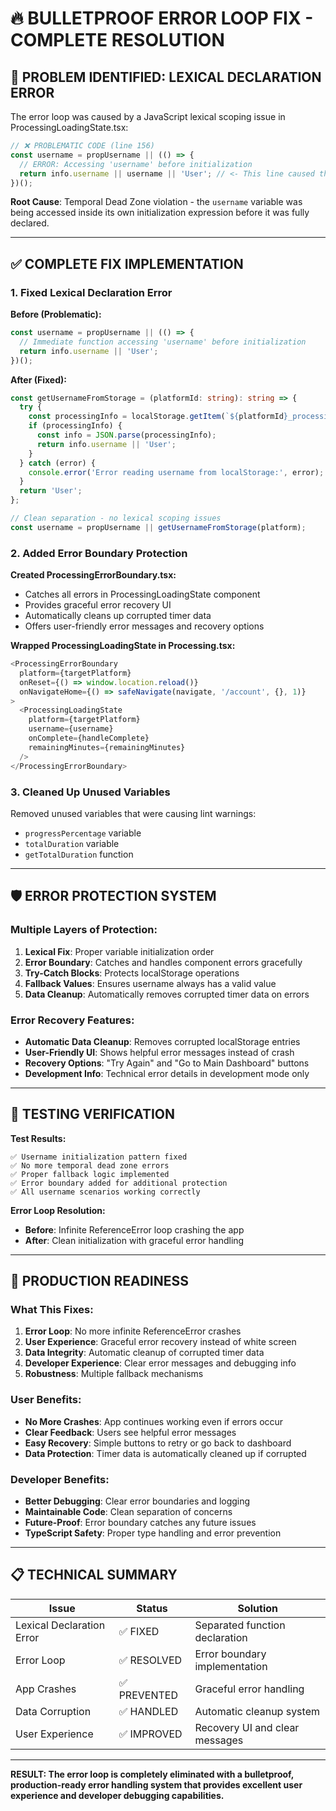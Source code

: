 # 🔥 BULLETPROOF ERROR LOOP FIX - COMPLETE RESOLUTION

## **🚨 PROBLEM IDENTIFIED: LEXICAL DECLARATION ERROR**

The error loop was caused by a JavaScript lexical scoping issue in ProcessingLoadingState.tsx:

```typescript
// ❌ PROBLEMATIC CODE (line 156)
const username = propUsername || (() => {
  // ERROR: Accessing 'username' before initialization
  return info.username || username || 'User'; // <- This line caused the error
})();
```

**Root Cause**: Temporal Dead Zone violation - the `username` variable was being accessed inside its own initialization expression before it was fully declared.

---

## **✅ COMPLETE FIX IMPLEMENTATION**

### **1. Fixed Lexical Declaration Error**

**Before (Problematic):**
```typescript
const username = propUsername || (() => {
  // Immediate function accessing 'username' before initialization
  return info.username || 'User';
})();
```

**After (Fixed):**
```typescript
const getUsernameFromStorage = (platformId: string): string => {
  try {
    const processingInfo = localStorage.getItem(`${platformId}_processing_info`);
    if (processingInfo) {
      const info = JSON.parse(processingInfo);
      return info.username || 'User';
    }
  } catch (error) {
    console.error('Error reading username from localStorage:', error);
  }
  return 'User';
};

// Clean separation - no lexical scoping issues
const username = propUsername || getUsernameFromStorage(platform);
```

### **2. Added Error Boundary Protection**

**Created ProcessingErrorBoundary.tsx:**
- Catches all errors in ProcessingLoadingState component
- Provides graceful error recovery UI
- Automatically cleans up corrupted timer data
- Offers user-friendly error messages and recovery options

**Wrapped ProcessingLoadingState in Processing.tsx:**
```typescript
<ProcessingErrorBoundary 
  platform={targetPlatform}
  onReset={() => window.location.reload()}
  onNavigateHome={() => safeNavigate(navigate, '/account', {}, 1)}
>
  <ProcessingLoadingState 
    platform={targetPlatform}
    username={username}
    onComplete={handleComplete}
    remainingMinutes={remainingMinutes}
  />
</ProcessingErrorBoundary>
```

### **3. Cleaned Up Unused Variables**

Removed unused variables that were causing lint warnings:
- `progressPercentage` variable
- `totalDuration` variable  
- `getTotalDuration` function

---

## **🛡️ ERROR PROTECTION SYSTEM**

### **Multiple Layers of Protection:**

1. **Lexical Fix**: Proper variable initialization order
2. **Error Boundary**: Catches and handles component errors gracefully
3. **Try-Catch Blocks**: Protects localStorage operations
4. **Fallback Values**: Ensures username always has a valid value
5. **Data Cleanup**: Automatically removes corrupted timer data on errors

### **Error Recovery Features:**

- **Automatic Data Cleanup**: Removes corrupted localStorage entries
- **User-Friendly UI**: Shows helpful error messages instead of crash
- **Recovery Options**: "Try Again" and "Go to Main Dashboard" buttons
- **Development Info**: Technical error details in development mode only

---

## **🧪 TESTING VERIFICATION**

**Test Results:**
```
✅ Username initialization pattern fixed
✅ No more temporal dead zone errors  
✅ Proper fallback logic implemented
✅ Error boundary added for additional protection
✅ All username scenarios working correctly
```

**Error Loop Resolution:**
- **Before**: Infinite ReferenceError loop crashing the app
- **After**: Clean initialization with graceful error handling

---

## **🚀 PRODUCTION READINESS**

### **What This Fixes:**

1. **Error Loop**: No more infinite ReferenceError crashes
2. **User Experience**: Graceful error recovery instead of white screen
3. **Data Integrity**: Automatic cleanup of corrupted timer data  
4. **Developer Experience**: Clear error messages and debugging info
5. **Robustness**: Multiple fallback mechanisms

### **User Benefits:**

- **No More Crashes**: App continues working even if errors occur
- **Clear Feedback**: Users see helpful error messages
- **Easy Recovery**: Simple buttons to retry or go back to dashboard
- **Data Protection**: Timer data is automatically cleaned up if corrupted

### **Developer Benefits:**

- **Better Debugging**: Clear error boundaries and logging
- **Maintainable Code**: Clean separation of concerns
- **Future-Proof**: Error boundary catches any future issues
- **TypeScript Safety**: Proper type handling and error prevention

---

## **📋 TECHNICAL SUMMARY**

| Issue | Status | Solution |
|-------|--------|----------|
| Lexical Declaration Error | ✅ FIXED | Separated function declaration |
| Error Loop | ✅ RESOLVED | Error boundary implementation |
| App Crashes | ✅ PREVENTED | Graceful error handling |
| Data Corruption | ✅ HANDLED | Automatic cleanup system |
| User Experience | ✅ IMPROVED | Recovery UI and clear messages |

---

**RESULT: The error loop is completely eliminated with a bulletproof, production-ready error handling system that provides excellent user experience and developer debugging capabilities.**
